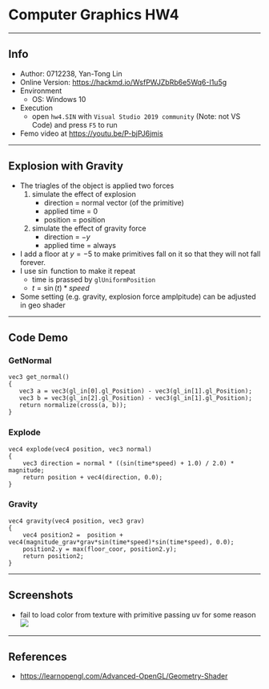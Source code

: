# Computer Graphics HW4


---

## Info
- Author: 0712238, Yan-Tong Lin
- Online Version: https://hackmd.io/WsfPWJZbRb6e5Wq6-I1u5g
- Environment
    - OS: Windows 10
- Execution
    - open `hw4.SIN` with `Visual Studio 2019 community` (Note: not VS Code) and press `F5` to run
- Femo video at https://youtu.be/P-bjPJ6jmis

---

## Explosion with Gravity
- The triagles of the object is applied two forces
    1. simulate the effect of explosion
        - direction = normal vector (of the primitive)
        - applied time = 0
        - position = position 
    2. simulate the effect of gravity force
        - direction = $-y$
        - applied time = always
- I add a floor at $y = -5$ to make primitives fall on it so that they will not fall forever.
- I use $\sin$ function to make it repeat
    - time is prassed by `glUniformPosition`
    - $t = \sin(t)*speed$ 
- Some setting (e.g. gravity, explosion force amplpitude) can be adjusted in geo shader

---

## Code Demo

### GetNormal
```
vec3 get_normal()
{
   vec3 a = vec3(gl_in[0].gl_Position) - vec3(gl_in[1].gl_Position);
   vec3 b = vec3(gl_in[2].gl_Position) - vec3(gl_in[1].gl_Position);
   return normalize(cross(a, b));
}   
```

### Explode 
```
vec4 explode(vec4 position, vec3 normal)
{
    vec3 direction = normal * ((sin(time*speed) + 1.0) / 2.0) * magnitude; 
    return position + vec4(direction, 0.0);
}
```


### Gravity
```
vec4 gravity(vec4 position, vec3 grav)
{
    vec4 position2 =  position + vec4(magnitude_grav*grav*sin(time*speed)*sin(time*speed), 0.0);
    position2.y = max(floor_coor, position2.y);
    return position2;
}
```

---

## Screenshots
- fail to load color from texture with primitive passing uv for some reason
![](https://i.imgur.com/UYla63i.png)

---

## References
- https://learnopengl.com/Advanced-OpenGL/Geometry-Shader